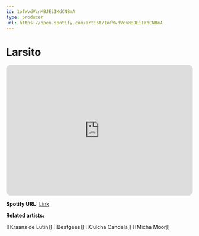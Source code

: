 ```yaml
---
id: 1ofWvdVcnMBJEiIKdCNBmA
type: producer
url: https://open.spotify.com/artist/1ofWvdVcnMBJEiIKdCNBmA
---
```

# Larsito

<iframe style="border-radius:12px" src="https://open.spotify.com/embed/artist/1ofWvdVcnMBJEiIKdCNBmA" width="100%" height="352" frameBorder="0" allowfullscreen="" allow="autoplay; clipboard-write; encrypted-media; fullscreen; picture-in-picture" loading="lazy"></iframe>

**Spotify URL:** [Link](https://open.spotify.com/artist/1ofWvdVcnMBJEiIKdCNBmA)

**Related artists:**

[[Kraans de Lutin]]
[[Beatgees]]
[[Culcha Candela]]
[[Micha Moor]]
